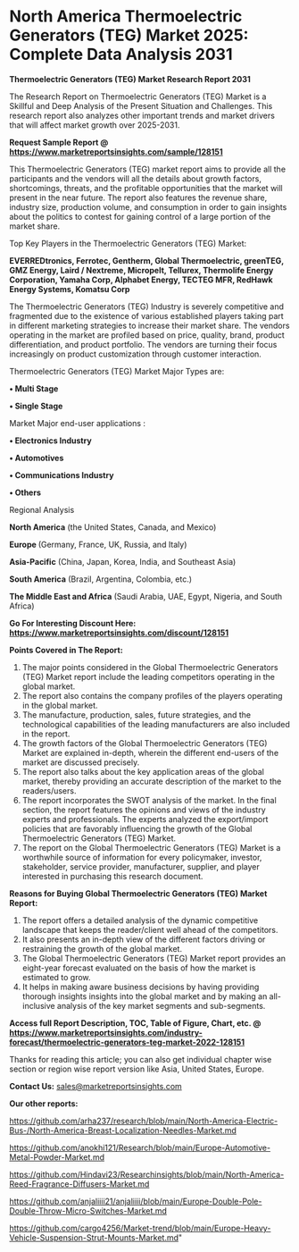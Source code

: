 # North America Thermoelectric Generators (TEG) Market 2025: Complete Data Analysis 2031

<strong>Thermoelectric Generators (TEG) Market Research Report 2031</strong>

The Research Report on Thermoelectric Generators (TEG) Market is a Skillful and Deep Analysis of the Present Situation and Challenges. This research report also analyzes other important trends and market drivers that will affect market growth over 2025-2031.

<strong>Request Sample Report @ <a href=https://www.marketreportsinsights.com/sample/128151>https://www.marketreportsinsights.com/sample/128151</a></strong>

This Thermoelectric Generators (TEG) market report aims to provide all the participants and the vendors will all the details about growth factors, shortcomings, threats, and the profitable opportunities that the market will present in the near future. The report also features the revenue share, industry size, production volume, and consumption in order to gain insights about the politics to contest for gaining control of a large portion of the market share.

Top Key Players in the Thermoelectric Generators (TEG) Market:

<strong>EVERREDtronics, Ferrotec, Gentherm, Global Thermoelectric, greenTEG, GMZ Energy, Laird / Nextreme, Micropelt, Tellurex, Thermolife Energy Corporation, Yamaha Corp, Alphabet Energy, TECTEG MFR, RedHawk Energy Systems, Komatsu Corp</strong>

The Thermoelectric Generators (TEG) Industry is severely competitive and fragmented due to the existence of various established players taking part in different marketing strategies to increase their market share. The vendors operating in the market are profiled based on price, quality, brand, product differentiation, and product portfolio. The vendors are turning their focus increasingly on product customization through customer interaction.

Thermoelectric Generators (TEG) Market Major Types are:

<strong>• Multi Stage

• Single Stage</strong>

Market Major end-user applications :

<strong>• Electronics Industry

• Automotives

• Communications Industry

• Others</strong>

Regional Analysis

</u><strong><b>North America</b></strong> (the United States, Canada, and Mexico)

<strong><b>Europe </b></strong>(Germany, France, UK, Russia, and Italy)

<strong><b>Asia-Pacific</b></strong> (China, Japan, Korea, India, and Southeast Asia)

<strong><b>South America</b></strong> (Brazil, Argentina, Colombia, etc.)

<strong><b>The Middle East and Africa</b></strong> (Saudi Arabia, UAE, Egypt, Nigeria, and South Africa)

<strong>Go For Interesting Discount Here: <a href=https://www.marketreportsinsights.com/discount/128151>https://www.marketreportsinsights.com/discount/128151</a></strong>

<strong>Points Covered in The Report:</strong>
<ol>
  <li>The major points considered in the Global Thermoelectric Generators (TEG) Market report include the leading competitors operating in the global market.</li>
  <li>The report also contains the company profiles of the players operating in the global market.</li>
  <li>The manufacture, production, sales, future strategies, and the technological capabilities of the leading manufacturers are also included in the report.</li>
  <li>The growth factors of the Global Thermoelectric Generators (TEG) Market are explained in-depth, wherein the different end-users of the market are discussed precisely.</li>
  <li>The report also talks about the key application areas of the global market, thereby providing an accurate description of the market to the readers/users.</li>
  <li>The report incorporates the SWOT analysis of the market. In the final section, the report features the opinions and views of the industry experts and professionals. The experts analyzed the export/import policies that are favorably influencing the growth of the Global Thermoelectric Generators (TEG) Market.</li>
  <li>The report on the Global Thermoelectric Generators (TEG) Market is a worthwhile source of information for every policymaker, investor, stakeholder, service provider, manufacturer, supplier, and player interested in purchasing this research document.</li>
</ol>
<strong>Reasons for Buying Global Thermoelectric Generators (TEG) Market Report:</strong>

<ol>
  <li>The report offers a detailed analysis of the dynamic competitive landscape that keeps the reader/client well ahead of the competitors.</li>
  <li>It also presents an in-depth view of the different factors driving or restraining the growth of the global market.</li>
  <li>The Global Thermoelectric Generators (TEG) Market report provides an eight-year forecast evaluated on the basis of how the market is estimated to grow.</li>
  <li>It helps in making aware business decisions by having providing thorough insights insights into the global market and by making an all-inclusive analysis of the key market segments and sub-segments.</li>
</ol>
<strong>Access full Report Description, TOC, Table of Figure, Chart, etc. @ <a href=https://www.marketreportsinsights.com/industry-forecast/thermoelectric-generators-teg-market-2022-128151>https://www.marketreportsinsights.com/industry-forecast/thermoelectric-generators-teg-market-2022-128151</a></strong>


Thanks for reading this article; you can also get individual chapter wise section or region wise report version like Asia, United States, Europe.

<strong>Contact Us:</strong>
sales@marketreportsinsights.com

<strong>Our other reports:</strong>

<a href=https://github.com/arha237/research/blob/main/North-America-Electric-Bus-/North-America-Breast-Localization-Needles-Market.md>https://github.com/arha237/research/blob/main/North-America-Electric-Bus-/North-America-Breast-Localization-Needles-Market.md</a>

<a href=https://github.com/anokhi121/Research/blob/main/Europe-Automotive-Metal-Powder-Market.md>https://github.com/anokhi121/Research/blob/main/Europe-Automotive-Metal-Powder-Market.md</a>

<a href=https://github.com/Hindavi23/Researchinsights/blob/main/North-America-Reed-Fragrance-Diffusers-Market.md>https://github.com/Hindavi23/Researchinsights/blob/main/North-America-Reed-Fragrance-Diffusers-Market.md</a>

<a href=https://github.com/anjaliiii21/anjaliiii/blob/main/Europe-Double-Pole-Double-Throw-Micro-Switches-Market.md>https://github.com/anjaliiii21/anjaliiii/blob/main/Europe-Double-Pole-Double-Throw-Micro-Switches-Market.md</a>

<a href=https://github.com/cargo4256/Market-trend/blob/main/Europe-Heavy-Vehicle-Suspension-Strut-Mounts-Market.md>https://github.com/cargo4256/Market-trend/blob/main/Europe-Heavy-Vehicle-Suspension-Strut-Mounts-Market.md</a>"
